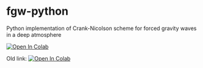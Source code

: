 # fgw-python
Python implementation of Crank-Nicolson scheme for forced gravity waves in a deep atmosphere

[![Open In Colab](https://colab.research.google.com/assets/colab-badge.svg)](https://colab.research.google.com/github/crayjake/fgw-python/blob/master/library/testing.ipynb)


Old link: [![Open In Colab](https://colab.research.google.com/assets/colab-badge.svg)](https://colab.research.google.com/github/crayjake/fgw-python/blob/master/src/FGW.ipynb)
